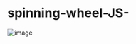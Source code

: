 # spinning-wheel-JS-

![image](https://user-images.githubusercontent.com/63420976/229379848-36983ab2-c3b9-42ab-aae2-45e21001945a.png)
